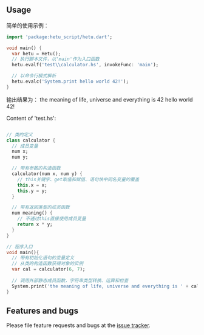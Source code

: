 ## Usage

简单的使用示例：

```dart
import 'package:hetu_script/hetu.dart';

void main() {
  var hetu = Hetu();
  // 执行脚本文件，以'main'作为入口函数
  hetu.evalf('test\\calculator.hs', invokeFunc: 'main');

  // 以命令行模式解析
  hetu.evalc('System.print hello world 42!');
}
```

输出结果为：
the meaning of life, universe and everything is 42
hello
world
42!

Content of 'test.hs':

```dart

// 类的定义
class calculator {
  // 成员变量
  num x;
  num y;

  // 带有参数的构造函数
  calculator(num x, num y) {
    // this关键字、get取值和赋值、语句块中同名变量的覆盖
    this.x = x;
    this.y = y;
  }

  // 带有返回类型的成员函数
  num meaning() {
    // 不通过this直接使用成员变量
    return x * y;
  }
}

// 程序入口 
void main(){
  // 带有初始化语句的变量定义
  // 从类的构造函数获得对象的实例
  var cal = calculator(6, 7);
  
  // 调用外部静态成员函数，字符串类型转换、运算和检查
  System.print('the meaning of life, universe and everything is ' + cal.meaning().toString());
}

```


## Features and bugs

Please file feature requests and bugs at the [issue tracker][tracker].

[tracker]: https://github.com/hythl0day/HetuScript/issues
